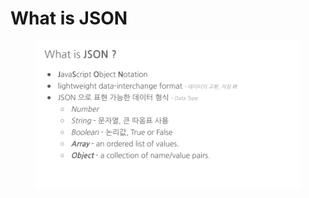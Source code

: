 # What is JSON

<figure><img src="../../.gitbook/assets/BigQuery - JSON (1).png" alt=""><figcaption></figcaption></figure>
